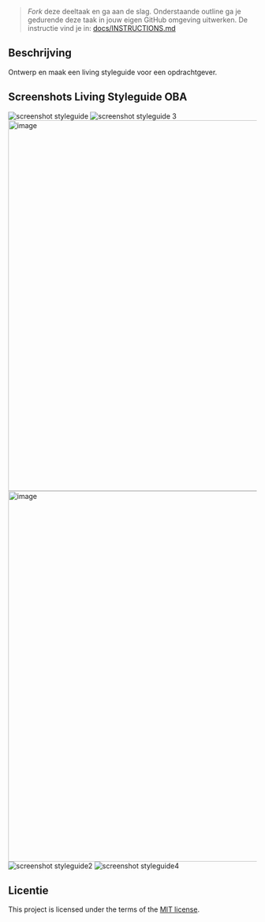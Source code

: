 > _Fork_ deze deeltaak en ga aan de slag. 
Onderstaande outline ga je gedurende deze taak in jouw eigen GitHub omgeving uitwerken. 
De instructie vind je in: [docs/INSTRUCTIONS.md](docs/INSTRUCTIONS.md)

## Beschrijving
Ontwerp en maak een living styleguide voor een opdrachtgever.

## Screenshots Living Styleguide OBA
![screenshot styleguide](https://github.com/yujing-student/look-and-feel-living-styleguide/assets/144004647/6e3dfb76-556e-4067-9903-b22c3f92cae1)
![screenshot styleguide 3](https://github.com/yujing-student/look-and-feel-living-styleguide/assets/144004647/89efe50e-aa53-4da3-9491-f3cf20938357)
<img width="750" alt="image" src="https://github.com/yujing-student/look-and-feel-living-styleguide/assets/144009709/744bfc2c-55fa-4f45-b290-38d336f74704">
<img width="750" alt="image" src="https://github.com/yujing-student/look-and-feel-living-styleguide/assets/144009709/2f6082cc-c161-43ef-985a-f6a90dab9182">
![screenshot styleguide2](https://github.com/yujing-student/look-and-feel-living-styleguide/assets/144004647/950e3e70-9eb8-4be3-841c-8e341d8fdc4c)
![screenshot styleguide4](https://github.com/yujing-student/look-and-feel-living-styleguide/assets/144004647/ae3f954a-6d34-4195-b83e-d354a880b0d2)

## Licentie

This project is licensed under the terms of the [MIT license](./LICENSE).

